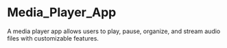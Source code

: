 # Media_Player_App
A media player app allows users to play, pause, organize, and stream audio files with customizable features.
